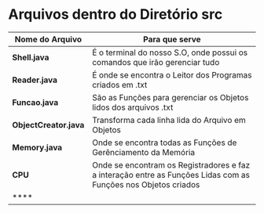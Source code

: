 # Arquivos dentro do Diretório src

Nome do Arquivo|Para que serve
|---|---|
**Shell.java**| É o terminal do nosso S.O, onde possui os comandos que irão gerenciar tudo
**Reader.java** | É onde se encontra o Leitor dos Programas criados em .txt
**Funcao.java** | São as Funções para gerenciar os Objetos lidos dos arquivos .txt
**ObjectCreator.java**| Transforma cada linha lida do Arquivo em Objetos
**Memory.java**| Onde se encontra todas as Funções de Gerênciamento da Memória
**CPU**| Onde se encontram os Registradores e faz a interação entre as Funções Lidas com as Funções nos Objetos criados
****|   